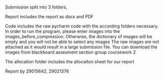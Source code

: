 Submission split into 3 folders,

Report includes the report as docx and PDF

Code includes the raw pycharm code with the according folders necessary.
In order to run the program, please enter images into the images_before_compression.
Otherwise, the dictionary of images will be empty and you will not be able to select any images
The raw images are not attached as it would result in a large submission file.
You can download the images from blackboard assesment section group coursework 2

The allocation folder includes the allocaiton sheet for our report

Report by 29015642, 29021376
